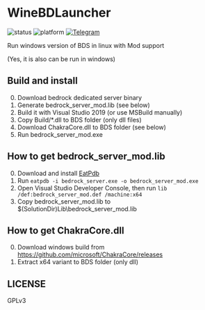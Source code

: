 # WineBDLauncher
![status](https://img.shields.io/badge/status-WIP-red?style=for-the-badge)
![platform](https://img.shields.io/badge/platform-win--x64%20%7C%20wine--linux--x64-green?style=for-the-badge)
<a href="https://t.me/wine_bdlauncher">![Telegram](https://img.shields.io/badge/telegram-wine_bdlauncher-%232CA5E0?style=for-the-badge&logo=Telegram)</a><br>

Run windows version of BDS in linux with Mod support

(Yes, it is also can be run in windows)

## Build and install

0. Download bedrock dedicated server binary
1. Generate bedrock_server_mod.lib (see below)
2. Build it with Visual Studio 2019 (or use MSBuild manually)
3. Copy Build/*.dll to BDS folder (only dll files)
4. Download ChakraCore.dll to BDS folder (see below)
5. Run bedrock_server_mod.exe

## How to get bedrock_server_mod.lib

0. Download and install [EatPdb](https://github.com/CodeHz/EatPdb)
1. Run `eatpdb -i bedrock_server.exe -o bedrock_server_mod.exe`
2. Open Visual Studio Developer Console, then run `lib /def:bedrock_server_mod.def /machine:x64`
3. Copy bedrock_server_mod.lib to $(SolutionDir)Lib\bedrock_server_mod.lib

## How to get ChakraCore.dll

0. Download windows build from https://github.com/microsoft/ChakraCore/releases
1. Extract x64 variant to BDS folder (only dll)

## LICENSE

GPLv3